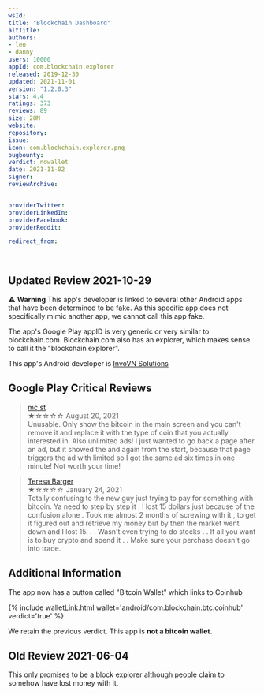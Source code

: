 ```yaml
---
wsId: 
title: "Blockchain Dashboard"
altTitle: 
authors:
- leo
- danny
users: 10000
appId: com.blockchain.explorer
released: 2019-12-30
updated: 2021-11-01
version: "1.2.0.3"
stars: 4.4
ratings: 373
reviews: 89
size: 28M
website: 
repository: 
issue: 
icon: com.blockchain.explorer.png
bugbounty: 
verdict: nowallet
date: 2021-11-02
signer: 
reviewArchive:


providerTwitter: 
providerLinkedIn: 
providerFacebook: 
providerReddit: 

redirect_from:

---
```



## Updated Review 2021-10-29

⚠️ **Warning** This app's developer is linked to several other Android apps that have been determined to be fake. As this specific app does not specifically mimic another app, we cannot call this app fake.  

The app's Google Play appID is very generic or very similar to blockchain.com. Blockchain.com also has an explorer, which makes sense to call it the "blockchain explorer".

This app's Android developer is [InvoVN Solutions](https://play.google.com/store/apps/dev?id=5265812957420896405) 

## Google Play Critical Reviews

> [mc st](https://play.google.com/store/apps/details?id=com.blockchain.explorer&reviewId=gp%3AAOqpTOFs_Lihgw2HNb6CqPwWvxu2R1x-bAmouApW8vh5MxtzGRsT0Gng-W0i3ZqBvE-u-ITXS9JcTeMy8DB8fA)<br>
  ★☆☆☆☆ August 20, 2021 <br>
       Unusable. Only show the bitcoin in the main screen and you can't remove it and replace it with the type of coin that you actually interested in. Also unlimited ads! I just wanted to go back a page after an ad, but it showed the and again from the start, because that page triggers the ad with limited so I got the same ad six times in one minute! Not worth your time!

> [Teresa Barger](https://play.google.com/store/apps/details?id=com.blockchain.explorer&reviewId=gp%3AAOqpTOEGfxCWMpZbqHKvvaQV_B2kJ0qyy9QanmrgYtU2X_gBLBS3Jpaa8bbB_KUBNZmTdJWbpZQt8W7D4FA82g)<br>
  ★☆☆☆☆ January 24, 2021 <br>
       Totally confusing to the new guy just trying to pay for something with bitcoin. Ya need to step by step it . I lost 15 dollars just because of the confusion alone . Took me almost 2 months of screwing with it , to get it figured out and retrieve my money but by then the market went down and I lost 15. . . Wasn't even trying to do stocks . . If all you want is to buy crypto and spend it . . Make sure your perchase doesn't go into trade.

## Additional Information

The app now has a button called "Bitcoin Wallet" which links to Coinhub

{% include walletLink.html wallet='android/com.blockchain.btc.coinhub' verdict='true' %}  

We retain the previous verdict. This app is **not a bitcoin wallet.**
       
## Old Review 2021-06-04

This only promises to be a block explorer although people claim to somehow have
lost money with it.
